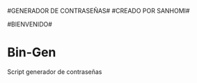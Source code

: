 #GENERADOR DE CONTRASEÑAS#
#CREADO POR SANHOMI#

#BIENVENIDO#

# Bin-Gen
Script generador de contraseñas 
